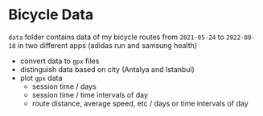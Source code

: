 # Bicycle Data

```data``` folder contains data of my bicycle routes from ```2021-05-24``` to ```2022-08-18``` in two different apps (adidas run and samsung health)

- convert data to ```gpx``` files
- distinguish data based on city (Antalya and Istanbul)
- plot ```gpx``` data
  - session time / days
  - session time / time intervals of day
  - route distance, average speed, etc / days or time intervals of day

